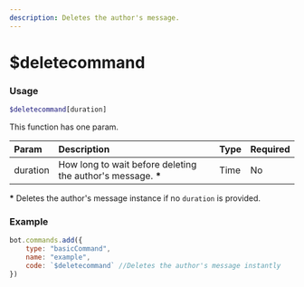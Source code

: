 ```yaml
---
description: Deletes the author's message.
---
```


# $deletecommand
### Usage
```php
$deletecommand[duration]
```

This function has one param.

| Param | Description | Type | Required |
| :--- | :--- | :--- | :--- |
| duration | How long to wait before deleting the author's message. **\*** | Time | No |
**\*** Deletes the author's message instance if no `duration` is provided.

### Example
```javascript
bot.commands.add({
    type: "basicCommand",
    name: "example",
    code: `$deletecommand` //Deletes the author's message instantly
})
```